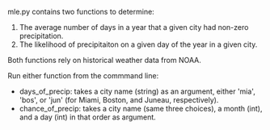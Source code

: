 mle.py contains two functions to determine:
1. The average number of days in a year that a given city had non-zero precipitation.
2. The likelihood of precipitaiton on a given day of the year in a given city.

Both functions rely on historical weather data from NOAA.

Run either function from the commmand line:
- days_of_precip: takes a city name (string) as an argument, either 'mia', 'bos', or 'jun' (for Miami, Boston, and Juneau, respectively).
- chance_of_precip: takes a city name (same three choices), a month (int), and a day (int) in that order as argument.
